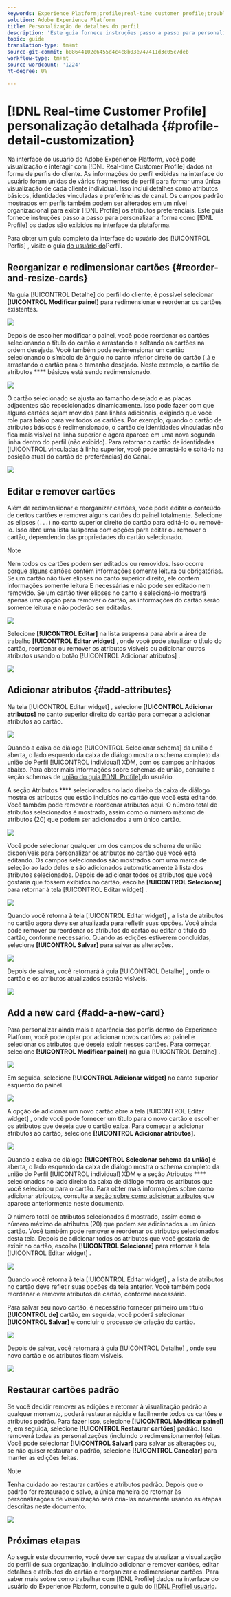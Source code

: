 ```yaml
---
keywords: Experience Platform;profile;real-time customer profile;troubleshooting;API
solution: Adobe Experience Platform
title: Personalização de detalhes do perfil
description: 'Este guia fornece instruções passo a passo para personalizar a forma como os dados do Perfil do cliente em tempo real são exibidos na interface do usuário do Adobe Experience Platform. '
topic: guide
translation-type: tm+mt
source-git-commit: b08644102e6455d4c4c8b03e747411d3c05c7deb
workflow-type: tm+mt
source-wordcount: '1224'
ht-degree: 0%

---
```



# [!DNL Real-time Customer Profile] personalização detalhada {#profile-detail-customization}

Na interface do usuário do Adobe Experience Platform, você pode visualização e interagir com [!DNL Real-time Customer Profile] dados na forma de perfis do cliente. As informações do perfil exibidas na interface do usuário foram unidas de vários fragmentos de perfil para formar uma única visualização de cada cliente individual. Isso inclui detalhes como atributos básicos, identidades vinculadas e preferências de canal. Os campos padrão mostrados em perfis também podem ser alterados em um nível organizacional para exibir [!DNL Profile] os atributos preferenciais. Este guia fornece instruções passo a passo para personalizar a forma como [!DNL Profile] os dados são exibidos na interface da plataforma.

Para obter um guia completo da interface do usuário dos [!UICONTROL Perfis] , visite o guia [do usuário do](user-guide.md)Perfil.

## Reorganizar e redimensionar cartões {#reorder-and-resize-cards}

Na guia [!UICONTROL Detalhe] do perfil do cliente, é possível selecionar **[!UICONTROL Modificar painel]** para redimensionar e reordenar os cartões existentes.

![](../images/profile-customization/profiles-modify-dashboard.png)

Depois de escolher modificar o painel, você pode reordenar os cartões selecionando o título do cartão e arrastando e soltando os cartões na ordem desejada. Você também pode redimensionar um cartão selecionando o símbolo de ângulo no canto inferior direito do cartão (`⌟`) e arrastando o cartão para o tamanho desejado. Neste exemplo, o cartão de atributos **** básicos está sendo redimensionado.

![](../images/profile-customization/profiles-resize-cards.png)

O cartão selecionado se ajusta ao tamanho desejado e as placas adjacentes são reposicionadas dinamicamente. Isso pode fazer com que alguns cartões sejam movidos para linhas adicionais, exigindo que você role para baixo para ver todos os cartões. Por exemplo, quando o cartão de atributos  básicos é redimensionado, o cartão de identidades  vinculadas não fica mais visível na linha superior e agora aparece em uma nova segunda linha dentro do perfil (não exibido). Para retornar o cartão de identidades [!UICONTROL vinculadas à linha superior, você pode arrastá-lo e soltá-lo na posição atual do cartão de preferências] do  Canal.

![](../images/profile-customization/profiles-card-resized.png)

## Editar e remover cartões

Além de redimensionar e reorganizar cartões, você pode editar o conteúdo de certos cartões e remover alguns cartões do painel totalmente. Selecione as elipses (`...`) no canto superior direito do cartão para editá-lo ou removê-lo. Isso abre uma lista suspensa com opções para editar ou remover o cartão, dependendo das propriedades do cartão selecionado.

>[!NOTE]
>
>Nem todos os cartões podem ser editados ou removidos. Isso ocorre porque alguns cartões contêm informações somente leitura ou obrigatórias. Se um cartão não tiver elipses no canto superior direito, ele contém informações somente leitura E necessárias e não pode ser editado nem removido. Se um cartão tiver elipses no canto e selecioná-lo mostrará apenas uma opção para remover o cartão, as informações do cartão serão somente leitura e não poderão ser editadas.

![](../images/profile-customization/profiles-edit-remove-resized.png)

Selecione **[!UICONTROL Editar]** na lista suspensa para abrir a área de trabalho **[!UICONTROL Editar widget]** , onde você pode atualizar o título do cartão, reordenar ou remover os atributos visíveis ou adicionar outros atributos usando o botão [!UICONTROL Adicionar atributos] .

![](../images/profile-customization/profiles-edit-widget-basic-attributes.png)

## Adicionar atributos {#add-attributes}

Na tela [!UICONTROL Editar widget] , selecione **[!UICONTROL Adicionar atributos]** no canto superior direito do cartão para começar a adicionar atributos ao cartão.

![](../images/profile-customization/profiles-edit-widget-basic-add-attributes.png)

Quando a caixa de diálogo [!UICONTROL Selecionar schema] da união é aberta, o lado esquerdo da caixa de diálogo mostra o schema completo da união do Perfil [!UICONTROL individual] XDM, com os campos aninhados abaixo. Para obter mais informações sobre schemas de união, consulte a seção schemas de [união do guia [!DNL Profile] ](user-guide.md#union-schema)do usuário.

A seção Atributos **** selecionados no lado direito da caixa de diálogo mostra os atributos que estão incluídos no cartão que você está editando. Você também pode remover e reordenar atributos aqui. O número total de atributos selecionados é mostrado, assim como o número máximo de atributos (20) que podem ser adicionados a um único cartão.

![](../images/profile-customization/profiles-select-field-before.png)

Você pode selecionar qualquer um dos campos de schema de união disponíveis para personalizar os atributos no cartão que você está editando. Os campos selecionados são mostrados com uma marca de seleção ao lado deles e são adicionados automaticamente à lista dos atributos selecionados. Depois de adicionar todos os atributos que você gostaria que fossem exibidos no cartão, escolha **[!UICONTROL Selecionar]** para retornar à tela [!UICONTROL Editar widget] .

![](../images/profile-customization/profiles-select-field-after.png)

Quando você retorna à tela [!UICONTROL Editar widget] , a lista de atributos no cartão agora deve ser atualizada para refletir suas opções. Você ainda pode remover ou reordenar os atributos do cartão ou editar o título do cartão, conforme necessário. Quando as edições estiverem concluídas, selecione **[!UICONTROL Salvar]** para salvar as alterações.

![](../images/profile-customization/profiles-edit-widget-new-attributes.png)

Depois de salvar, você retornará à guia [!UICONTROL Detalhe] , onde o cartão e os atributos atualizados estarão visíveis.

![](../images/profile-customization/profiles-resized-card-new-attributes.png)

## Add a new card {#add-a-new-card}

Para personalizar ainda mais a aparência dos perfis dentro do Experience Platform, você pode optar por adicionar novos cartões ao painel e selecionar os atributos que deseja exibir nesses cartões. Para começar, selecione **[!UICONTROL Modificar painel]** na guia [!UICONTROL Detalhe] .

![](../images/profile-customization/profiles-modify-dashboard.png)

Em seguida, selecione **[!UICONTROL Adicionar widget]** no canto superior esquerdo do painel.

![](../images/profile-customization/profiles-add-widget.png)

A opção de adicionar um novo cartão abre a tela [!UICONTROL Editar widget] , onde você pode fornecer um título para o novo cartão e escolher os atributos que deseja que o cartão exiba. Para começar a adicionar atributos ao cartão, selecione **[!UICONTROL Adicionar atributos]**.

![](../images/profile-customization/profiles-edit-new-widget.png)

Quando a caixa de diálogo **[!UICONTROL Selecionar schema da união]** é aberta, o lado esquerdo da caixa de diálogo mostra o schema completo da união do Perfil [!UICONTROL individual] XDM e a seção Atributos **** selecionados no lado direito da caixa de diálogo mostra os atributos que você selecionou para o cartão. Para obter mais informações sobre como adicionar atributos, consulte a [seção sobre como adicionar atributos](#add-attributes) que aparece anteriormente neste documento.

O número total de atributos selecionados é mostrado, assim como o número máximo de atributos (20) que podem ser adicionados a um único cartão. Você também pode remover e reordenar os atributos selecionados desta tela. Depois de adicionar todos os atributos que você gostaria de exibir no cartão, escolha **[!UICONTROL Selecionar]** para retornar à tela [!UICONTROL Editar widget] .

![](../images/profile-customization/profiles-add-fields-new-widget.png)

Quando você retorna à tela [!UICONTROL Editar widget] , a lista de atributos no cartão deve refletir suas opções da tela anterior. Você também pode reordenar e remover atributos de cartão, conforme necessário.

Para salvar seu novo cartão, é necessário fornecer primeiro um título **[!UICONTROL de]** cartão, em seguida, você poderá selecionar **[!UICONTROL Salvar]** e concluir o processo de criação do cartão.

![](../images/profile-customization/profiles-edit-new-widget-with-fields.png)

Depois de salvar, você retornará à guia [!UICONTROL Detalhe] , onde seu novo cartão e os atributos ficam visíveis.

![](../images/profile-customization/profiles-detail-new-widget.png)

## Restaurar cartões padrão

Se você decidir remover as edições e retornar à visualização padrão a qualquer momento, poderá restaurar rápida e facilmente todos os cartões e atributos padrão. Para fazer isso, selecione **[!UICONTROL Modificar painel]** e, em seguida, selecione **[!UICONTROL Restaurar cartões]** padrão. Isso removerá todas as personalizações (incluindo o redimensionamento) feitas. Você pode selecionar **[!UICONTROL Salvar]** para salvar as alterações ou, se não quiser restaurar o padrão, selecione **[!UICONTROL Cancelar]** para manter as edições feitas.

>[!NOTE]
>
>Tenha cuidado ao restaurar cartões e atributos padrão. Depois que o padrão for restaurado e salvo, a única maneira de retornar às personalizações de visualização será criá-las novamente usando as etapas descritas neste documento.

![](../images/profile-customization/profiles-restore-default.png)

## Próximas etapas

Ao seguir este documento, você deve ser capaz de atualizar a visualização do perfil de sua organização, incluindo adicionar e remover cartões, editar detalhes e atributos do cartão e reorganizar e redimensionar cartões. Para saber mais sobre como trabalhar com [!DNL Profile] dados na interface do usuário do Experience Platform, consulte o guia do [[!DNL Profile] usuário](user-guide.md).